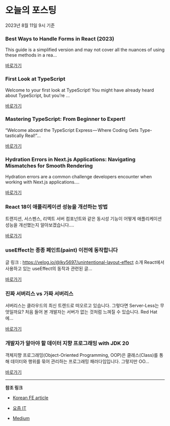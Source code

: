 # 오늘의 포스팅 
2023년 8월 11일 9시 기준 

### Best Ways to Handle Forms in React (2023) 

 This guide is a simplified version and may not cover all the nuances of using these methods in a rea... 

 [바로가기](https://medium.com/javascript-in-plain-english/best-ways-to-handle-forms-in-react-2023-293118ee1f05?responsesOpen=true&sortBy=REVERSE_CHRON&source=topic_portal_recommended_stories---------0-84----------javascript----------2ae787af_b7ab_4414_8ce9_d2aac92c27ef-------) 

### First Look at TypeScript 

 Welcome to your first look at TypeScript! You might have already heard about TypeScript, but you’re ... 

 [바로가기](https://medium.com/@helinokcu/first-look-at-typescript-89e389b0fc0f?responsesOpen=true&sortBy=REVERSE_CHRON&source=topic_portal_recommended_stories---------0-84----------typescript----------52067055_e99b_402c_afde_87271526a297-------) 

### Mastering TypeScript: From Beginner to Expert! 

 “Welcome aboard the TypeScript Express — Where Coding Gets Type-tastically Real!”... 

 [바로가기](https://medium.com/@Malik.Motan/mastering-typescript-from-beginner-to-expert-b7f819788e8b?responsesOpen=true&sortBy=REVERSE_CHRON&source=topic_portal_recommended_stories---------0-84----------frontend----------af83d0c2_9491_4345_b728_7ec10c042463-------) 

### Hydration Errors in Next.js Applications: Navigating Mismatches for Smooth Rendering 

 Hydration errors are a common challenge developers encounter when working with Next.js applications.... 

 [바로가기](https://medium.com/@chiomanwocha/hydration-errors-in-next-js-applications-navigating-mismatches-for-smooth-rendering-39d11df841eb?responsesOpen=true&sortBy=REVERSE_CHRON&source=topic_portal_recommended_stories---------0-84----------reactjs----------6ec04c10_8dbe_4824_a014_05c08fa37451-------) 

###  React 18이 애플리케이션 성능을 개선하는 방법 

 트랜지션, 서스펜스, 리액트 서버 컴포넌트와 같은 동시성 기능이 어떻게 애플리케이션 성능을 개선했는지 알아보겠습니다.... 

 [바로가기](https://kofearticle.substack.com/p/korean-fe-article-react-18) 

###  useEffect는 종종 페인트(paint) 이전에 동작합니다 

 글 링크 : https://velog.io/@lky5697/unintentional-layout-effect 소개 React에서 사용하고 있는 useEffect의 동작과 관련된 글... 

 [바로가기](https://kofearticle.substack.com/p/korean-fe-article-useeffect-paint) 

### 진짜 서버리스 vs 가짜 서버리스 

 서버리스는 클라우드의 최신 트렌드로 떠오르고 있습니다. 그렇다면 Server-Less는 무엇일까요? 처음 들어 본 개발자는 서버가 없는 것처럼 느껴질 수 있습니다. Red Hat에... 

 [바로가기](https://yozm.wishket.com/magazine/detail/2168/) 

### 개발자가 알아야 할 데이터 지향 프로그래밍 with JDK 20 

 객체지향 프로그래밍(Object-Oriented Programming, OOP)은 클래스(Class)를 통해 데이터와 행위를 묶어 관리하는 프로그래밍 패러다임입니다. 그렇지만 OO... 

 [바로가기](https://yozm.wishket.com/magazine/detail/2164/) 

---

**참조 링크**

- [Korean FE article](https://kofearticle.substack.com) 

- [요즘 IT](https://yozm.wishket.com/magazine) 

- [Medium](https://medium.com) 

